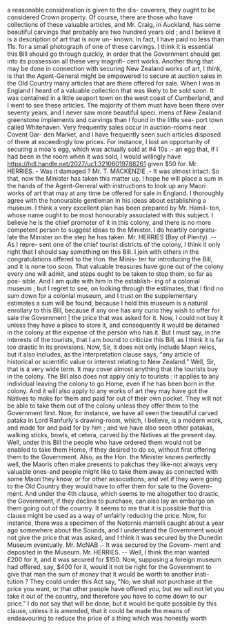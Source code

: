 a reasonable consideration is given to the dis- coverers, they ought to be considered Crown property. Of course, there are those who have collections of these valuable articles, and Mr. Craig, in Auckland, has some beautiful carvings that probably are two hundred years old ; and I believe it is a description of art that is now un- known. In fact, I have paid no less than 11s. for a small photograph of one of these carvings. I think it is essential this Bill should go through quickly, in order that the Government should get into its possession all these very magnifi- cent works. Another thing that may be done in connection with securing New Zealand works of art, I think, is that the Agent-General might be empowered to secure at auction sales in the Old Country many articles that are there offered for sale. When I was in England I heard of a valuable collection that was likely to be sold soon. It was contained in a little seaport town on the west coast of Cumberland, and I went to see these articles. The majority of them must have been there over seventy years, and I never saw more beautiful speci. mens of New Zealand greenstone implements and carvings than I found in the little sea- port town called Whitehaven. Very frequently sales occur in auction-rooms near Covent Gar- den Market, and I have frequently seen such articles disposed of there at exceedingly low prices. For instance, I lost an opportunity of securing a moa's egg, which was actually sold at #4 10s .- an egg that, if I had been in the room when it was sold, I would willingly have https://hdl.handle.net/2027/uc1.32106019788261 given $50 for. Mr. HERRIES. - Was it damaged ? Mr. T. MACKENZIE .- It was almost intact. So that, now the Minister has taken this matter up. I hope he will place a sum in the hands of the Agent-General with instructions to look up any Maori works of art that may at any time be offered for sale in England. I thoroughly agree with the honourable gentleman in his ideas about establishing a museum. I think a very excellent plan has been prepared by Mr. Hamil- ton, whose name ought to be most honourably associated with this subject. I believe he is the chief promoter of it in this colony, and there is no more competent person to suggest ideas to the Minister. I do heartily congratu- late the Minister on the step he has taken. Mr. HERRIES (Bay of Plenty) .-- As I repre- sent one of the chief tourist districts of the colony, I think it only right that I should say something on this Bill. I join with others in the congratulations offered to the Hon. the Minis- ter for introducing the Bill, and it is none too soon. That valuable treasures have gone out of the colony every one will admit, and steps ought to be taken to stop them, so far as pos- sible. And I am quite with him in the establish- ing of a colonial museum ; but I regret to see, on looking through the estimates, that I find no sum down for a colonial museum, and I trust on the supplementary estimates a sum will be found, because I hold this museum is a natural enrollary to this Bill, because if any one has any curio they wish to offer for sale the Government | the price that was asked for it. Now, I could not buy it unless they have a place to store it, and consequently it would be detained in the colony at the expense of the person who has it. But I must say, in the interests of the tourists, that I am bound to criticize this Bill, as I think it is far too drastic in its provisions. Now, Sir, it does not only include Maori relics, but it also includes, as the interpretation clause says, "any article of historical or scientific value or interest relating to New Zealand." Well, Sir, that is a very wide term. It may cover almost anything that the tourists buy in the colony. The Bill also does not apply only to tourists : it applies to any individual leaving the colony to go Home, even if he has been born in the colony. And it will also apply to any works of art they may have got the Natives to make for them and paid for out of their own pocket. They will not be able to take them out of the colony unless they offer them to the Government first. Now, for instance, we have all seen the beautiful carved pataka in Lord Ranfurly's drawing-room, which, I believe, is a modern work, and made for and paid for by him ; and we have also seen other patakas, walking sticks, bowls, et cetera, carved by the Natives at the present day. Well, under this Bill the people who have ordered them would not be enabled to take them Home, if they desired to do so, without first offering them to the Government. Also, as the Hon. the Minister knows perfectly well, the Maoris often make presents to pakchas they like-not always very valuable ones-and people might like to take them away as connected with some Maori they know, or for other associations; and vet if they were going to the Old Country they would have to offer them for sale to the Govern- ment. And under the 4th clause, which seems to me altogether too drastic, the Government, if they decline to purchase, can also lay an embargo on them going out of the country. It seems to me that it is possible that this clause might be used as a way of unfairly reducing the price. Now, for instance, there was a specimen of the Notornis mantelli caught about a year ago somewhere about the Sounds, and I understand the Government would not give the price that was asked, and I think it was secured by the Dunedin Museum eventually. Mr. McNAB .- It was secured by the Govern- ment and deposited in the Museum. Mr. HERRIES. -- Well, I think the man wanted £200 for it, and it was secured for $150. Now, supposing a foreign museum had offered, say, $400 for it, would it not be right for the Government to give that man the sum of money that it would be worth to another insti- tution ? They could under this Act say, "No; we shall not purchase at the price you want, or that other people have offered you, but we will not let you take it out of the country, and therefore you have to come down to our price." I do not say that will be done, but it would be quite possible by this clause, unless it is amended, that it could be made the means of endeavouring to reduce the price of a thing which was honestly worth 
